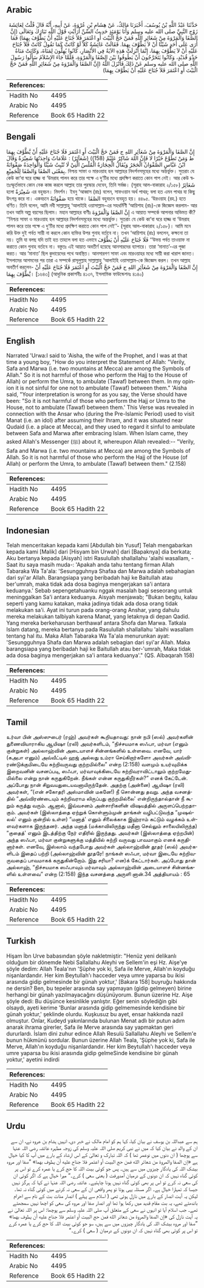 ## Arabic


<div dir="rtl" lang="ar" style={{fontSize:'larger',backgroundColor:'#f8f9fa',padding:20}}>
حَدَّثَنَا عَبْدُ اللَّهِ بْنُ يُوسُفَ، أَخْبَرَنَا مَالِكٌ، عَنْ هِشَامِ بْنِ عُرْوَةَ، عَنْ أَبِيهِ، أَنَّهُ قَالَ قُلْتُ لِعَائِشَةَ زَوْجِ النَّبِيِّ صلى الله عليه وسلم وَأَنَا يَوْمَئِذٍ حَدِيثُ السِّنِّ أَرَأَيْتِ قَوْلَ اللَّهِ تَبَارَكَ وَتَعَالَى ‏(‏إِنَّ الصَّفَا وَالْمَرْوَةَ مِنْ شَعَائِرِ اللَّهِ فَمَنْ حَجَّ الْبَيْتَ أَوِ اعْتَمَرَ فَلاَ جُنَاحَ عَلَيْهِ أَنْ يَطَّوَّفَ بِهِمَا‏)‏ فَمَا أُرَى عَلَى أَحَدٍ شَيْئًا أَنْ لاَ يَطَّوَّفَ بِهِمَا‏.‏ فَقَالَتْ عَائِشَةُ كَلاَّ لَوْ كَانَتْ كَمَا تَقُولُ كَانَتْ فَلاَ جُنَاحَ عَلَيْهِ أَنْ لاَ يَطَّوَّفَ بِهِمَا، إِنَّمَا أُنْزِلَتْ هَذِهِ الآيَةُ فِي الأَنْصَارِ، كَانُوا يُهِلُّونَ لِمَنَاةَ، وَكَانَتْ مَنَاةُ حَذْوَ قُدَيْدٍ، وَكَانُوا يَتَحَرَّجُونَ أَنْ يَطُوفُوا بَيْنَ الصَّفَا وَالْمَرْوَةِ، فَلَمَّا جَاءَ الإِسْلاَمُ سَأَلُوا رَسُولَ اللَّهِ صلى الله عليه وسلم عَنْ ذَلِكَ فَأَنْزَلَ اللَّهُ ‏(‏إِنَّ الصَّفَا وَالْمَرْوَةَ مِنْ شَعَائِرِ اللَّهِ فَمَنْ حَجَّ الْبَيْتَ أَوِ اعْتَمَرَ فَلاَ جُنَاحَ عَلَيْهِ أَنْ يَطَّوَّفَ بِهِمَا‏)‏
</div>
<div style={{backgroundColor:'#f8f9fa',padding:20, marginBottom: 10}}><table> <thead> <tr> <th>References:</th> <th></th> </tr> </thead> <tbody><tr><td>Hadith No</td><td>4495</td></tr><tr><td>Arabic No</td><td>4495</td></tr><tr><td>Reference</td><td>Book 65 Hadith 22</td></tr></tbody></table></div>

## Bengali


<div dir="ltr" lang="bn" style={{fontSize:'larger',backgroundColor:'#f8f9fa',padding:20}}>
إِنَّ الصَّفَا وَالْمَرْوَةَ مِنْ شَعَآئِرِ اللهِ ج فَمَنْ حَجَّ الْبَيْتَ أَوِ اعْتَمَرَ فَلَا جُنَاحَ عَلَيْهِ أَنْ يَّطَّوَّفَ بِهِمَا ط وَمَنْ تَطَوَّعَ خَيْرًا لا فَإِنَّ اللهَ شَاكِرٌ عَلِيْمٌ (158)) (شَعَآئِرٌ) : عَلَامَاتٌ وَاحِدَتُهَا شَعِيْرَةٌ وَقَالَ ابْنُ عَبَّاسٍ الصَّفْوَانُ الْحَجَرُ وَيُقَالُ الْحِجَارَةُ الْمُلْسُ الَّتِيْ لَا تُنْبِتُ شَيْئًا وَالْوَاحِدَةُ صَفْوَانَةٌ بِمَعْنَى الصَّفَا وَالصَّفَا لِلْجَمِيْعِ. নিশ্চয় সাফা ও মারওয়াহ হল আল্লাহর নিদর্শনসমূহের মধ্যে অন্তর্ভুক্ত। সুতরাং যে কেউ কা‘বা ঘরে হাজ্জ বা ‘উমরাহ পালন করে তার পক্ষে এ দু‘টির মধ্যে প্রদক্ষিণ করাতে কোন পাপ নেই। আর কেউ স্বতঃস্ফূর্তভাবে কোন নেক কাজ করলে আল্লাহ তার পুরস্কার দেবেন, তিনি সর্বজ্ঞ। (সূরাহ আল-বাকারাহ ২/১৫৮) شَعَائِرٌ হলো شَعِيْرَةٌ এর বহুবচন। নিদর্শন। ইবনু ‘আব্বাস (রাঃ) বলেন, সাফওয়ান অর্থ পাথর; বলা হত এমন পাথর যা কিছু উৎপন্ন করে না। একবচনে صَفْوَانَةٌ হয়ে থাকে। الصَّفَا বহুবচনে ব্যবহৃত হয়। ৪৪৯৫. ‘উরওয়াহ (রহ.) হতে বর্ণিত। তিনি বলেন, আমি নবী সাল্লাল্লাহু ‘আলাইহি ওয়াসাল্লাম-এর সহধর্মিণী ‘আয়িশাহ (রাঃ)-কে জিজ্ঞেস করলাম- আর তখন আমি অল্প বয়সের ছিলাম। মহান আল্লাহর বাণীঃ إِنَّ الصَّفَا وَالْمَرْوَةَ এ আয়াত সম্পর্কে আপনার অভিমত কী? ‘‘নিশ্চয় সাফা ও মারওয়াহ হল আল্লাহর নিদর্শনসমূহের মধ্যে অন্তর্ভুক্ত। সুতরাং যে কেউ কা‘বা ঘরে হাজ্জ বা ‘উমরাহ পালন করে তার পক্ষে এ দু‘টির মধ্যে প্রদক্ষিণ করাতে কোন পাপ নেই’’- (সূরাহ আল-বাকারাহ ২/১৫৮)। আমি মনে করি উক্ত দুই পর্বত সায়ী না করলে কোন ব্যক্তির উপর গুনাহ বর্তাবে না। তখন ‘আয়িশাহ (রাঃ) বললেন, কক্ষনো তা নয়। তুমি যা বলছ যদি তাই হত তাহলে বলা হত এভাবে فَلَا جُنَاحَ عَلَيْهِ أَنْ يَطَّوَّفَ ‘‘উভয় পর্বত তাওয়াফ না করাতে কোন গুনাহ বর্তাবে না। বস্তুতঃ এই আয়াত অবতীর্ণ হয়েছে আনসারদের ব্যাপারে। তারা ‘মানাত’-এর পূজা করত। আর ‘মানাত’ ছিল কুদায়েদের পথে অবস্থিত। আনসারগণ সাফা এবং মারওয়াহর মধ্যে সায়ী করা খারাপ জানত। ইসলামের আগমনের পর তারা এ সম্পর্কে রাসূলুল্লাহ সাল্লাল্লাহু ‘আলাইহি ওয়াসাল্লাম-কে জিজ্ঞেস করল। তখন আল্লাহ অবতীর্ণ করলেন- إِنَّ الصَّفَا وَالْمَرْوَةَ مِنْ شَعَآئِرِ اللهِ ج فَمَنْ حَجَّ الْبَيْتَ أَوِ اعْتَمَرَ فَلَا جُنَاحَ عَلَيْهِ أَنْ يَّطَّوَّفَ بِهِمَا। [১৬৪৩] (আধুনিক প্রকাশনীঃ ৪১৩৭, ইসলামিক ফাউন্ডেশনঃ ৪১৪০)
</div>
<div style={{backgroundColor:'#f8f9fa',padding:20, marginBottom: 10}}><table> <thead> <tr> <th>References:</th> <th></th> </tr> </thead> <tbody><tr><td>Hadith No</td><td>4495</td></tr><tr><td>Arabic No</td><td>4495</td></tr><tr><td>Reference</td><td>Book 65 Hadith 22</td></tr></tbody></table></div>

## English


<div dir="ltr" lang="en" style={{fontSize:'larger',backgroundColor:'#f8f9fa',padding:20}}>
Narrated 'Urwa:I said to 'Aisha, the wife of the Prophet, and I was at that time a young boy, "How do you interpret the Statement of Allah: "Verily, Safa and Marwa (i.e. two mountains at Mecca) are among the Symbols of Allah." So it is not harmful of those who perform the Hajj to the House of Allah) or perform the Umra, to ambulate (Tawaf) between them. In my opinion it is not sinful for one not to ambulate (Tawaf) between them." 'Aisha said, "Your interpretation is wrong for as you say, the Verse should have been: "So it is not harmful of those who perform the Hajj or Umra to the House, not to ambulate (Tawaf) between them.' This Verse was revealed in connection with the Ansar who (during the Pre-Islamic Period) used to visit Manat (i.e. an idol) after assuming their Ihram, and it was situated near Qudaid (i.e. a place at Mecca), and they used to regard it sinful to ambulate between Safa and Marwa after embracing Islam. When Islam came, they asked Allah's Messenger (ﷺ) about it, whereupon Allah revealed:-- "Verily, Safa and Marwa (i.e. two mountains at Mecca) are among the Symbols of Allah. So it is not harmful of those who perform the Hajj of the House (of Allah) or perform the Umra, to ambulate (Tawaf) between them." (2.158)
</div>
<div style={{backgroundColor:'#f8f9fa',padding:20, marginBottom: 10}}><table> <thead> <tr> <th>References:</th> <th></th> </tr> </thead> <tbody><tr><td>Hadith No</td><td>4495</td></tr><tr><td>Arabic No</td><td>4495</td></tr><tr><td>Reference</td><td>Book 65 Hadith 22</td></tr></tbody></table></div>

## Indonesian


<div dir="ltr" lang="id" style={{fontSize:'larger',backgroundColor:'#f8f9fa',padding:20}}>
Telah menceritakan kepada kami [Abdullah bin Yusuf] Telah mengabarkan kepada kami [Malik] dari [Hisyam bin Urwah] dari [Bapaknya] dia berkata; Aku bertanya kepada [Aisyah] istri Rasulullah shallallahu 'alaihi wasallam, -Saat itu saya masih muda-: 'Apakah anda tahu tentang firman Allah Tabaraka Wa Ta'ala: 'Sesungguhnya Shafaa dan Marwa adalah sebahagian dari syi'ar Allah. Barangsiapa yang beribadah haji ke Baitullah atau ber'umrah, maka tidak ada dosa baginya mengerjakan sa'i antara keduanya.' Sebab sepengetahuanku nggak masalah bagi seseorang untuk meninggalkan Sa'i antara keduanya. Aisyah menjawab; "Bukan begitu, kalau seperti yang kamu katakan, maka jadinya tidak ada dosa orang tidak melakukan sa'i. Ayat ini turun pada orang-orang Anshar, yang dahulu mereka melakukan talbiyah karena Manat, yang letaknya di depan Qadid. Yang mereka berkeharusan berthawaf antara Shofa dan Marwa. Tatkala Islam datang, mereka bertanya pada Rasulullah shallallahu 'alaihi wasallam tentang hal itu. Maka Allah Tabaraka Wa Ta'ala menurunkan ayat: 'Sesungguhnya Shafa dan Marwa adalah sebagian dari syi'ar Allah. Maka barangsiapa yang beribadah haji ke Baitullah atau ber-'umrah, Maka tidak ada dosa baginya mengerjakan sa'i antara keduanya'." (QS. Albaqarah 158)
</div>
<div style={{backgroundColor:'#f8f9fa',padding:20, marginBottom: 10}}><table> <thead> <tr> <th>References:</th> <th></th> </tr> </thead> <tbody><tr><td>Hadith No</td><td>4495</td></tr><tr><td>Arabic No</td><td>4495</td></tr><tr><td>Reference</td><td>Book 65 Hadith 22</td></tr></tbody></table></div>

## Tamil


<div dir="ltr" lang="ta" style={{fontSize:'larger',backgroundColor:'#f8f9fa',padding:20}}>
உர்வா பின் அஸ்ஸுபைர் (ரஹ்) அவர்கள் கூறியதாவது: நான் நபி (ஸல்) அவர்களின் துணைவியாராகிய ஆயிஷா (ரலி) அவர்களிடம், “நிச்சயமாக ஸஃபா, மர்வா (எனும் குன்றுகள்) அல்லாஹ்வின் அடையாளச் சின்னங்களில் உள்ளவை. எனவே, யார் (கஅபா எனும்) அவ்வீட்டில் ஹஜ் அல்லது உம்ரா செய்கிறார்களோ அவர்கள் அவ்விரண்டுக்குமிடையே சுற்றிவருவது குற்றமில்லை” என்ற (2:158) வளமும் உயர்வுமிக்க இறைவனின் வசனப்படி, ஸஃபா, மர்வாவுக்கிடையே சுற்றிவராவிட்டாலும் குற்றமேதுமில்லை என்று நான் கருதுகிறேன். நீங்கள் என்ன கருதுகிறீர்கள்?” எனக் கேட்டேன். அப்போது நான் சிறுவயதுடையவனாயிருந்தேன். அதற்கு (அன்னை) ஆயிஷா (ரலி) அவர்கள், “(என் சகோதரி அஸ்மாவின் மகனே!) நீ சொன்னது தவறு. அந்த வசனத்தில் “அவ்விரண்டையும் சுற்றிவராம லிருப்பது குற்றமில்லை' என்றிருந்தால்தான் நீ கூறும் கருத்து வரும். ஆனால், இவ்வசனம் அன்சாரிகளின் விஷயத்தில் அருளப்பெற்றதாகும். அவர்கள் (இஸ்லாத்தை ஏற்றுக் கொள்ளும்முன் தாங்கள் வழிபட்டுவந்த “முஷல்லல்' எனும் குன்றில் உள்ள) “மனாத்' எனும் சிலைக்காக இஹ்ராம் கட்டும் வழக்கம் உள்ளவர்களாக இருந்தனர். அந்த மனாத் (மக்காவிலிருந்து மதீனா செல்லும் சாலையிலிருந்த) “குதைத்' எனும் இடத்திற்கு நேர் எதிரில் இருந்தது. அவர்கள் (இஸ்லாத்தை ஏற்றபின்) அந்த ஸஃபா, மர்வா குன்றுகளுக்கு மத்தியில் சுற்றி வருவது பாவமாகும் எனக் கருதினார்கள். எனவே, இஸ்லாம் வந்தபோது அவர்கள் அல்லாஹ்வின் தூதர் (ஸல்) அவர்களிடம் இதைப் பற்றி (அல்லாஹ்வின் தூதரே! நாங்கள் ஸஃபா, மர்வா இடையே சுற்றிவருவதைப் பாவமாகக் கருதுகின்றோம். இது சரியா? என)க் கேட்டார்கள். அப்போது தான் அல்லாஹ், “நிச்சயமாக ஸஃபாவும் மர்வாவும் அல்லாஹ்வின் அடையாளச் சின்னங்களில் உள்ளவை” என்ற (2:158) இந்த வசனத்தை அருளி னான்.34 அத்தியாயம் : 65
</div>
<div style={{backgroundColor:'#f8f9fa',padding:20, marginBottom: 10}}><table> <thead> <tr> <th>References:</th> <th></th> </tr> </thead> <tbody><tr><td>Hadith No</td><td>4495</td></tr><tr><td>Arabic No</td><td>4495</td></tr><tr><td>Reference</td><td>Book 65 Hadith 22</td></tr></tbody></table></div>

## Turkish


<div dir="ltr" lang="tr" style={{fontSize:'larger',backgroundColor:'#f8f9fa',padding:20}}>
Hişam İbn Urve babasından şöyle nakletmiştir: "Henüz yeni delikanlı olduğum bir dönemde Nebi Sallallahu Aleyhi ve Sellem'in eşi Hz. Aişe'ye şöyle dedim: Allah Teala'nın 'Şüphe yok ki, Safa ile Merve, Allah'ın koyduğu nişanlardandır. Her kim Beytullah'ı hacceder veya umre yaparsa bu ikisi arasında gidip gelmesinde bir günah yoktur,' [Bakara 158] buyruğu hakkında ne dersin? Ben, bu tepeler arasında say yapmayan (gidip gelmeyen) birine herhangi bir günah yazılmayacağını düşünüyorum. Bunun üzerine Hz. Aişe şöyle dedi: Bu düşünce kesinlikle yanlıştır. Eğer senin söylediğin gibi olsaydı, ayeti kerime 'Bunlar arasında gidip gelmemesinde kendisine bir günah yoktur,' şeklinde olurdu. Kuşkusuz bu ayet, ensar hakkında nazil olmuştur. Onlar, Kudeyd yakınlarında bulunan Menat adlı bir putun adım anarak ihrama girerler, Safa ile Merve arasında say yapmaktan geri dururlardı. İslam dini zuhur edince Allah Resulü Sallallahu Aleyhi ve Sellem'e bunun hükmünü sordular. Bunun üzerine Allah Teala, 'Şüphe yok ki, Safa ile Merve, Allah'ın koyduğu nişanlardandır. Her kim Beytullah'ı hacceder veya umre yaparsa bu ikisi arasında gidip gelmeSinde kendisine bir günah yoktur,' ayetini indirdi
</div>
<div style={{backgroundColor:'#f8f9fa',padding:20, marginBottom: 10}}><table> <thead> <tr> <th>References:</th> <th></th> </tr> </thead> <tbody><tr><td>Hadith No</td><td>4495</td></tr><tr><td>Arabic No</td><td>4495</td></tr><tr><td>Reference</td><td>Book 65 Hadith 22</td></tr></tbody></table></div>

## Urdu


<div dir="rtl" lang="ur" style={{fontSize:'larger',backgroundColor:'#f8f9fa',padding:20}}>
ہم سے عبداللہ بن یوسف نے بیان کیا، کہا ہم کو امام مالک نے خبر دی، انہیں ہشام بن عروہ نے، ان سے ان کے والد نے بیان کیا کہ میں نے نبی کریم صلی اللہ علیہ وسلم کی زوجہ مطہرہ عائشہ رضی اللہ عنہا سے پوچھا ( ان دنوں میں نوعمر تھا ) کہ اللہ تبارک و تعالیٰ کے اس ارشاد کے بارے میں آپ کا کیا خیال ہے «إن الصفا والمروة من شعائر الله فمن حج البيت أو اعتمر فلا جناح عليه أن يطوف بهما‏» ”صفا اور مروہ بیشک اللہ کی یادگار چیزوں میں سے ہیں۔ پس جو کوئی بیت اللہ کا حج کرے یا عمرہ کرے تو اس پر کوئی گناہ نہیں کہ ان دونوں کے درمیان آمدورفت ( یعنی سعی ) کرے۔“ میرا خیال ہے کہ اگر کوئی ان کی سعی نہ کرے تو اس پر بھی کوئی گناہ نہیں ہونا چاہئیے۔ عائشہ رضی اللہ عنہا نے کہا کہ ہرگز نہیں جیسا کہ تمہارا خیال ہے۔ اگر مسئلہ یہی ہوتا تو پھر واقعی ان کے سعی نہ کرنے میں کوئی گناہ نہ تھا۔ لیکن یہ آیت انصار کے بارے میں نازل ہوئی تھی ( اسلام سے پہلے ) انصار منات بت کے نام سے احرام باندھتے تھے، یہ بت مقام قدید میں رکھا ہوا تھا اور انصار صفا اور مروہ کی سعی کو اچھا نہیں سمجھتے تھے۔ جب اسلام آیا تو انہوں نے سعی کے متعلق آپ صلی اللہ علیہ وسلم سے پوچھا: اس پر اللہ تعالیٰ نے یہ آیت نازل کی «إن الصفا والمروة من شعائر الله فمن حج البيت أو اعتمر فلا جناح عليه أن يطوف بهما‏» ”صفا اور مروہ بیشک اللہ کی یادگار چیزوں میں سے ہیں، سو جو کوئی بیت اللہ کا حج کرے یا عمرہ کرے تو اس پر کوئی بھی گناہ نہیں کہ ان دونوں کے درمیان ( سعی ) کرے۔“
</div>
<div style={{backgroundColor:'#f8f9fa',padding:20, marginBottom: 10}}><table> <thead> <tr> <th>References:</th> <th></th> </tr> </thead> <tbody><tr><td>Hadith No</td><td>4495</td></tr><tr><td>Arabic No</td><td>4495</td></tr><tr><td>Reference</td><td>Book 65 Hadith 22</td></tr></tbody></table></div>